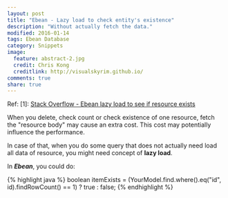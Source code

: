 ```yaml
---
layout: post
title: "Ebean - Lazy load to check entity's existence"
description: "Without actually fetch the data."
modified: 2016-01-14
tags: Ebean Database
category: Snippets
image:
  feature: abstract-2.jpg
  credit: Chris Kong
  creditlink: http://visualskyrim.github.io/
comments: true
share: true
---
```



Ref:
[1]: [Stack Overflow - Ebean lazy load to see if resource exists](http://stackoverflow.com/questions/16936563/ebean-lazy-load-to-see-if-resource-exists)

When you delete, check count or check existence of one resource, fetch the "resource body" may cause an extra cost. This cost may potentially influence the performance.

In case of that, when you do some query that does not actually need load all data of resource, you might need concept of **lazy load**.

In ***Ebean***, you could do:

{% highlight java %}
boolean itemExists
        = (YourModel.find.where().eq("id", id).findRowCount() == 1) ? true : false;
{% endhighlight %}
